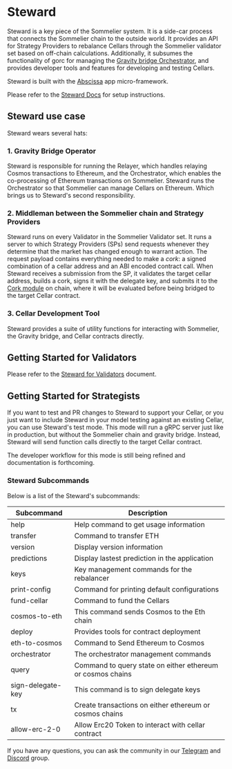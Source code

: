 # Steward

Steward is a key piece of the Sommelier system. It is a side-car process that connects the Sommelier chain to the outside world. It provides an API for Strategy Providers to rebalance Cellars through the Sommelier validator set based on off-chain calculations. Additionally, it subsumes the functionality of gorc for managing the [Gravity bridge Orchestrator](https://github.com/PeggyJV/gravity-bridge/tree/main/orchestrator), and provides developer tools and features for developing and testing Cellars.

Steward is built with the [Abscissa](https://github.com/iqlusioninc/abscissa) app micro-framework.

Please refer to the [Steward Docs](docs/) for setup instructions.

## Steward use case

Steward wears several hats:

###  1. Gravity Bridge Operator

Steward is responsible for running the Relayer, which handles relaying Cosmos transactions to Ethereum, and the Orchestrator, which enables the co-processing of Ethereum transactions on Sommelier. Steward runs the Orchestrator so that Sommelier can manage Cellars on Ethereum. Which brings us to Steward's second responsibility.

### 2. Middleman between the Sommelier chain and Strategy Providers

Steward runs on every Validator in the Sommelier Validator set. It runs a server to which Strategy Providers (SPs) send requests whenever they determine that the market has changed enough to warrant action. The request payload contains everything needed to make a *cork*: a signed combination of a cellar address and an ABI encoded contract call. When Steward receives a submission from the SP, it validates the target cellar address, builds a cork, signs it with the delegate key, and submits it to the [Cork module](https://github.com/PeggyJV/sommelier/tree/main/x/cork) on chain, where it will be evaluated before being bridged to the target Cellar contract.

### 3. Cellar Development Tool

Steward provides a suite of utility functions for interacting with Sommelier, the Gravity bridge, and Cellar contracts directly.

## Getting Started for Validators

Please refer to the [Steward for Validators](docs/02-StewardForValidators.md) document.

## Getting Started for Strategists

If you want to test and PR changes to Steward to support your Cellar, or you just want to include Steward in your model testing against an existing Cellar, you can use Steward's test mode. This mode will run a gRPC server just like in production, but without the Sommelier chain and gravity bridge. Instead, Steward will send function calls directly to the target Cellar contract.

The developer workflow for this mode is still being refined and documentation is forthcoming.

### Steward Subcommands

Below is a list of the Steward's subcommands:

| Subcommand        | Description                                                |
| ----------------- | ---------------------------------------------------------- |
| help              | Help command to get usage information                      |
| transfer          | Command to transfer ETH                                    |
| version           | Display version information                                |
| predictions       | Display lastest prediction in the application              |
| keys              | Key management commands for the rebalancer                 |
| print-config      | Command for printing default configurations                |
| fund-cellar       | Command to fund the Cellars                                |
| cosmos-to-eth     | This command sends Cosmos to the Eth chain                 |
| deploy            | Provides tools for contract deployment                     |
| eth-to-cosmos     | Command to Send Ethereum to Cosmos                         |
| orchestrator      | The orchestrator management commands                       |
| query             | Command to query state on either ethereum or cosmos chains |
| sign-delegate-key | This command is to sign delegate keys                      |
| tx                | Create transactions on either ethereum or cosmos chains    |
| allow-erc-2-0     | Allow Erc20 Token to interact with cellar contract         |

If you have any questions, you can ask the community in our [Telegram](https://t.me/getsomm) and [Discord](https://discord.com/invite/ZcAYgSBxvY) group.
